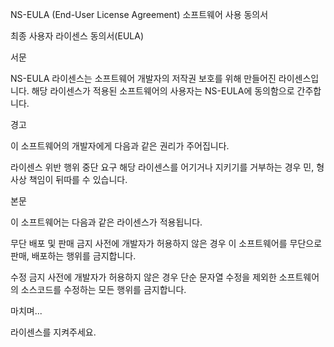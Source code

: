 NS-EULA (End-User License Agreement) 소프트웨어 사용 동의서

최종 사용자 라이센스 동의서(EULA)

서문

NS-EULA 라이센스는 소프트웨어 개발자의 저작권 보호를 위해 만들어진 라이센스입니다. 해당 라이센스가 적용된 소프트웨어의 사용자는 NS-EULA에 동의함으로 간주합니다.

경고

이 소프트웨어의 개발자에게 다음과 같은 권리가 주어집니다.

라이센스 위반 행위 중단 요구
해당 라이센스를 어기거나 지키기를 거부하는 경우 민, 형사상 책임이 뒤따를 수 있습니다.

본문

이 소프트웨어는 다음과 같은 라이센스가 적용됩니다.

무단 배포 및 판매 금지 사전에 개발자가 허용하지 않은 경우 이 소프트웨어를 무단으로 판매, 배포하는 행위를 금지합니다.

수정 금지 사전에 개발자가 허용하지 않은 경우 단순 문자열 수정을 제외한 소프트웨어의 소스코드를 수정하는 모든 행위를 금지합니다.

마치며...

라이센스를 지켜주세요.
